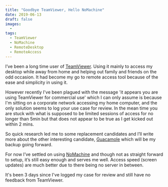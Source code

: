 ```yaml
---
title: "Goodbye TeamViewer, Hello NoMachine"
date: 2019-06-13
draft: false
images: 
  - 
tags: 
  - TeamViewer
  - NoMachine
  - RemoteDesktop
  - RemoteAccess
---
```


I’ve been a long time user of [TeamViewer](https://www.teamviewer.com/en/).  Using it mainly to access my desktop while away from home and helping out family and friends on the odd occasion.  It had become my go to remote access tool because of the ease and simplicity in using it.

However recently I've been plagued with the message 'it appears you are using TeamViewer for commercial use' which I can only assume is because I'm sitting on a corporate network accessing my home computer, and the only solution seems to log your use case for review.  In the mean time you are stuck with what is supposed to be limited sessions of access for no longer than 5min but that does not appear to be true as I get kicked out within 2 mins.

So quick research led me to some replacement candidates and I’ll write more about the other interesting candidate, [Guacamole](https://guacamole.apache.org/) which will be my backup going forward.

For now I’ve settled on using [NoMachine](https://www.nomachine.com/) and though not as straight forward to setup, it’s still easy enough and serves me well.  Access speed (screen updates) are much better due to there being no server in between.

It's been 3 days since I've logged my case for review and still have no feedback from TeamViewer.


